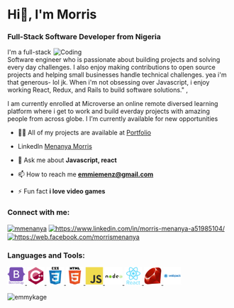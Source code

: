 
<h1 align="left">Hi👋, I'm Morris  </h1>
<h3 align="left">Full-Stack Software Developer from Nigeria</h3>

<img align="right" alt="Coding" width="400" src="https://i.gifer.com/5eKX.gif">
<p>I'm a full-stack Software engineer who is passionate about building projects and solving every day challenges. I also enjoy making contributions to open source projects and helping small businesses handle technical challenges. yea i'm that generous- lol jk. 
  When i'm not obsessing over Javascript, i enjoy working React, Redux, and Rails to build software solutions." ,<br>

I am currently enrolled at Microverse an online remote diversed learning platform where i get to work and build everday projects with amazing people from across globe. I 
I’m currently available for new opportunities
</p>  


- 👨‍💻 All of my projects are available at [Portfolio](https://emmykage.github.io/portfolio/)

- LinkedIn [Menanya Morris](inkedin.com/in/morris-menanya-a51985104)

- 💬 Ask me about **Javascript, react**

- 📫 How to reach me **emmiemenz@gmail.com**

- ⚡ Fun fact **i love video games**

<h3 align="left">Connect with me:</h3>
<p align="left">
<a href="https://twitter.com/mmenanya" target="blank"><img align="center" src="https://raw.githubusercontent.com/rahuldkjain/github-profile-readme-generator/master/src/images/icons/Social/twitter.svg" alt="mmenanya" height="30" width="40" /></a>
<a href="https://linkedin.com/in/https://www.linkedin.com/in/morris-menanya-a51985104/" target="blank"><img align="center" src="https://raw.githubusercontent.com/rahuldkjain/github-profile-readme-generator/master/src/images/icons/Social/linked-in-alt.svg" alt="https://www.linkedin.com/in/morris-menanya-a51985104/" height="30" width="40" /></a>
<a href="[https://fb.com/https://web.facebook.com/morrismenanya](https://web.facebook.com/morrismenanya)" target="blank"><img align="center" src="https://raw.githubusercontent.com/rahuldkjain/github-profile-readme-generator/master/src/images/icons/Social/facebook.svg" alt="https://web.facebook.com/morrismenanya" height="30" width="40" /></a>
</p>

<h3 align="left">Languages and Tools:</h3>
<p align="left"> <a href="https://getbootstrap.com" target="_blank" rel="noreferrer"> <img src="https://raw.githubusercontent.com/devicons/devicon/master/icons/bootstrap/bootstrap-plain-wordmark.svg" alt="bootstrap" width="40" height="40"/> </a> <a href="https://www.w3schools.com/cpp/" target="_blank" rel="noreferrer"> <img src="https://raw.githubusercontent.com/devicons/devicon/master/icons/cplusplus/cplusplus-original.svg" alt="cplusplus" width="40" height="40"/> </a> <a href="https://www.w3schools.com/css/" target="_blank" rel="noreferrer"> <img src="https://raw.githubusercontent.com/devicons/devicon/master/icons/css3/css3-original-wordmark.svg" alt="css3" width="40" height="40"/> </a> <a href="https://www.w3.org/html/" target="_blank" rel="noreferrer"> <img src="https://raw.githubusercontent.com/devicons/devicon/master/icons/html5/html5-original-wordmark.svg" alt="html5" width="40" height="40"/> </a> <a href="https://developer.mozilla.org/en-US/docs/Web/JavaScript" target="_blank" rel="noreferrer"> <img src="https://raw.githubusercontent.com/devicons/devicon/master/icons/javascript/javascript-original.svg" alt="javascript" width="40" height="40"/> </a> <a href="https://nodejs.org" target="_blank" rel="noreferrer"> <img src="https://raw.githubusercontent.com/devicons/devicon/master/icons/nodejs/nodejs-original-wordmark.svg" alt="nodejs" width="40" height="40"/> </a> <a href="https://reactjs.org/" target="_blank" rel="noreferrer"> <img src="https://raw.githubusercontent.com/devicons/devicon/master/icons/react/react-original-wordmark.svg" alt="react" width="40" height="40"/> </a> <a href="https://www.ruby-lang.org/en/" target="_blank" rel="noreferrer"> <img src="https://raw.githubusercontent.com/devicons/devicon/master/icons/ruby/ruby-original.svg" alt="ruby" width="40" height="40"/> </a> <a href="https://webpack.js.org" target="_blank" rel="noreferrer"> <img src="https://raw.githubusercontent.com/devicons/devicon/d00d0969292a6569d45b06d3f350f463a0107b0d/icons/webpack/webpack-original-wordmark.svg" alt="webpack" width="40" height="40"/> </a> </p>

<p><img align="center" src="https://github-readme-streak-stats.herokuapp.com/?user=emmykage&" alt="emmykage" /></p>

